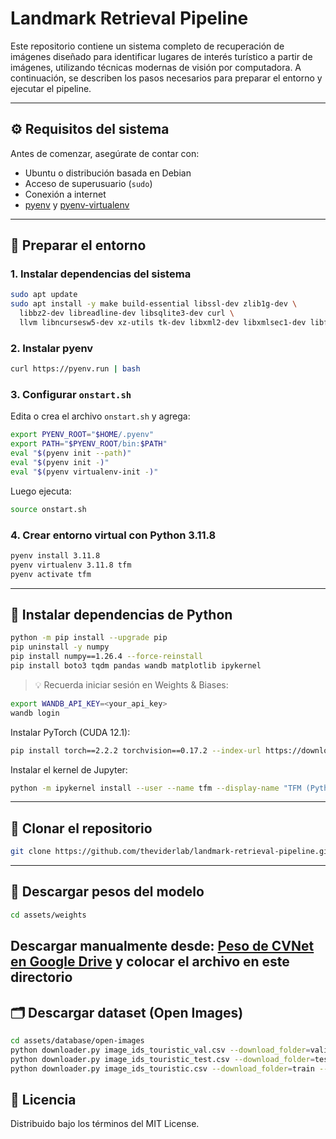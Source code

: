 # Landmark Retrieval Pipeline

Este repositorio contiene un sistema completo de recuperación de imágenes diseñado para identificar lugares de interés turístico a partir de imágenes, utilizando técnicas modernas de visión por computadora. A continuación, se describen los pasos necesarios para preparar el entorno y ejecutar el pipeline.

---

## ⚙️ Requisitos del sistema

Antes de comenzar, asegúrate de contar con:

* Ubuntu o distribución basada en Debian
* Acceso de superusuario (`sudo`)
* Conexión a internet
* [pyenv](https://github.com/pyenv/pyenv) y [pyenv-virtualenv](https://github.com/pyenv/pyenv-virtualenv)

---

## 🧱 Preparar el entorno

### 1. Instalar dependencias del sistema

```bash
sudo apt update
sudo apt install -y make build-essential libssl-dev zlib1g-dev \
  libbz2-dev libreadline-dev libsqlite3-dev curl \
  llvm libncursesw5-dev xz-utils tk-dev libxml2-dev libxmlsec1-dev libffi-dev liblzma-dev
```

### 2. Instalar pyenv

```bash
curl https://pyenv.run | bash
```

### 3. Configurar `onstart.sh`

Edita o crea el archivo `onstart.sh` y agrega:

```bash
export PYENV_ROOT="$HOME/.pyenv"
export PATH="$PYENV_ROOT/bin:$PATH"
eval "$(pyenv init --path)"
eval "$(pyenv init -)"
eval "$(pyenv virtualenv-init -)"
```

Luego ejecuta:

```bash
source onstart.sh
```

### 4. Crear entorno virtual con Python 3.11.8

```bash
pyenv install 3.11.8
pyenv virtualenv 3.11.8 tfm
pyenv activate tfm
```

---

## 🐍 Instalar dependencias de Python

```bash
python -m pip install --upgrade pip
pip uninstall -y numpy
pip install numpy==1.26.4 --force-reinstall
pip install boto3 tqdm pandas wandb matplotlib ipykernel
```

> 💡 Recuerda iniciar sesión en Weights & Biases:

```bash
export WANDB_API_KEY=<your_api_key>
wandb login
```

Instalar PyTorch (CUDA 12.1):

```bash
pip install torch==2.2.2 torchvision==0.17.2 --index-url https://download.pytorch.org/whl/cu121 --resume-retries=5
```

Instalar el kernel de Jupyter:

```bash
python -m ipykernel install --user --name tfm --display-name "TFM (Python 3.11)"
```

---

## 📅 Clonar el repositorio

```bash
git clone https://github.com/theviderlab/landmark-retrieval-pipeline.git .
```

---

## 🎯 Descargar pesos del modelo

```bash
cd assets/weights
```
Descargar manualmente desde:
[Peso de CVNet en Google Drive](https://drive.google.com/uc?%20export=download&id=1JAFwsVUr5JpQo3_Rhxd-V9FGdN4j8el0)
y colocar el archivo en este directorio
---

## 🗂️ Descargar dataset (Open Images)

```bash
cd assets/database/open-images
python downloader.py image_ids_touristic_val.csv --download_folder=validation --num_processes=5
python downloader.py image_ids_touristic_test.csv --download_folder=test --num_processes=5
python downloader.py image_ids_touristic.csv --download_folder=train --num_processes=5
```

## 📝 Licencia

Distribuido bajo los términos del MIT License.


